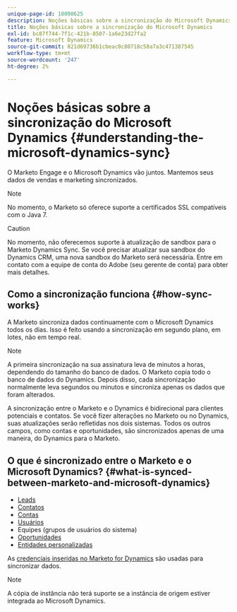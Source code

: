 ```yaml
---
unique-page-id: 10098625
description: Noções básicas sobre a sincronização do Microsoft Dynamics - Documentação do Marketo - Documentação do produto
title: Noções básicas sobre a sincronização do Microsoft Dynamics
exl-id: bc87f744-7f1c-421b-8507-1a6e23d27fa2
feature: Microsoft Dynamics
source-git-commit: 821d69736b1cbeac0c80718c58a7a3c471387545
workflow-type: tm+mt
source-wordcount: '247'
ht-degree: 2%

---
```


# Noções básicas sobre a sincronização do Microsoft Dynamics {#understanding-the-microsoft-dynamics-sync}

O Marketo Engage e o Microsoft Dynamics vão juntos. Mantemos seus dados de vendas e marketing sincronizados.

>[!NOTE]
>
>No momento, o Marketo só oferece suporte a certificados SSL compatíveis com o Java 7.

>[!CAUTION]
>
>No momento, não oferecemos suporte à atualização de sandbox para o Marketo Dynamics Sync. Se você precisar atualizar sua sandbox do Dynamics CRM, uma nova sandbox do Marketo será necessária. Entre em contato com a equipe de conta do Adobe (seu gerente de conta) para obter mais detalhes.

## Como a sincronização funciona {#how-sync-works}

A Marketo sincroniza dados continuamente com o Microsoft Dynamics todos os dias. Isso é feito usando a sincronização em segundo plano, em lotes, não em tempo real.

>[!NOTE]
>
>A primeira sincronização na sua assinatura leva de minutos a horas, dependendo do tamanho do banco de dados. O Marketo copia todo o banco de dados do Dynamics. Depois disso, cada sincronização normalmente leva segundos ou minutos e sincroniza apenas os dados que foram alterados.

A sincronização entre o Marketo e o Dynamics é bidirecional para clientes potenciais e contatos. Se você fizer alterações no Marketo ou no Dynamics, suas atualizações serão refletidas nos dois sistemas. Todos os outros campos, como contas e oportunidades, são sincronizados apenas de uma maneira, do Dynamics para o Marketo.

## O que é sincronizado entre o Marketo e o Microsoft Dynamics? {#what-is-synced-between-marketo-and-microsoft-dynamics}

* [Leads](/help/marketo/product-docs/crm-sync/microsoft-dynamics-sync/microsoft-dynamics-sync-details/microsoft-dynamics-sync-lead-sync.md)
* [Contatos](/help/marketo/product-docs/crm-sync/microsoft-dynamics-sync/microsoft-dynamics-sync-details/microsoft-dynamics-sync-contact-sync.md)
* [Contas](/help/marketo/product-docs/crm-sync/microsoft-dynamics-sync/microsoft-dynamics-sync-details/microsoft-dynamics-sync-account-sync.md)
* [Usuários](/help/marketo/product-docs/crm-sync/microsoft-dynamics-sync/microsoft-dynamics-sync-details/microsoft-dynamics-sync-user-sync.md)
* Equipes (grupos de usuários do sistema)
* [Oportunidades](/help/marketo/product-docs/crm-sync/microsoft-dynamics-sync/microsoft-dynamics-sync-details/microsoft-dynamics-sync-opportunity-sync.md)
* [Entidades personalizadas](/help/marketo/product-docs/crm-sync/microsoft-dynamics-sync/microsoft-dynamics-sync-details/enable-sync-for-a-custom-entity.md)

As [credenciais inseridas no Marketo for Dynamics](/help/marketo/product-docs/crm-sync/microsoft-dynamics-sync/sync-setup/microsoft-dynamics-365-with-ropc-connection/step-2-of-4-set-up.md) são usadas para sincronizar dados.

>[!NOTE]
>
>A cópia de instância não terá suporte se a instância de origem estiver integrada ao Microsoft Dynamics.
